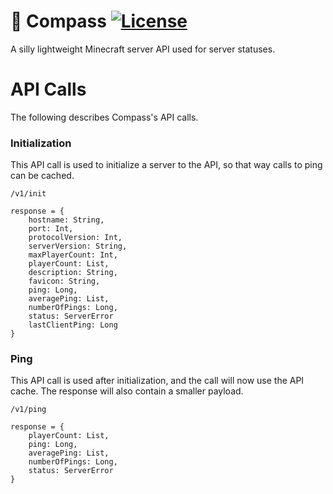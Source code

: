 # 📜️ Compass [![License](https://img.shields.io/badge/license-MIT-brightgreen.svg)](https://github.com/isebasus/Archive/blob/master/LICENSE)
A silly lightweight Minecraft server API used for server statuses.

# API Calls
The following describes Compass's API calls.

### Initialization 
This API call is used to initialize a server to the API, so that way calls to ping can be cached.

``/v1/init``

```
response = {
    hostname: String,
    port: Int,
    protocolVersion: Int,
    serverVersion: String,
    maxPlayerCount: Int,
    playerCount: List,
    description: String,
    favicon: String,
    ping: Long,
    averagePing: List,
    numberOfPings: Long,
    status: ServerError
    lastClientPing: Long
}
```

### Ping
This API call is used after initialization, and the call will now use the API cache. The response will also contain a smaller payload. 

``/v1/ping``

```
response = {
    playerCount: List,
    ping: Long,
    averagePing: List,
    numberOfPings: Long,
    status: ServerError
}
```

